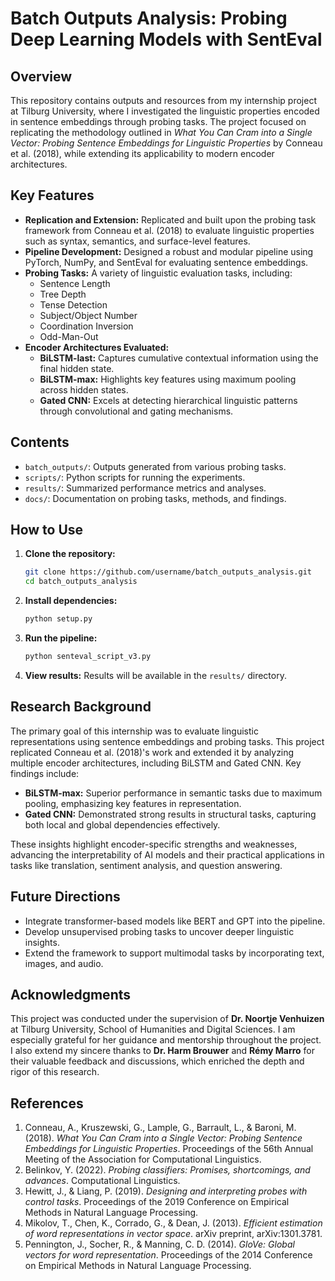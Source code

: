 # Batch Outputs Analysis: Probing Deep Learning Models with SentEval

## Overview
This repository contains outputs and resources from my internship project at Tilburg University, where I investigated the linguistic properties encoded in sentence embeddings through probing tasks. The project focused on replicating the methodology outlined in *What You Can Cram into a Single Vector: Probing Sentence Embeddings for Linguistic Properties* by Conneau et al. (2018), while extending its applicability to modern encoder architectures.

## Key Features
- **Replication and Extension:** Replicated and built upon the probing task framework from Conneau et al. (2018) to evaluate linguistic properties such as syntax, semantics, and surface-level features.
- **Pipeline Development:** Designed a robust and modular pipeline using PyTorch, NumPy, and SentEval for evaluating sentence embeddings.
- **Probing Tasks:** A variety of linguistic evaluation tasks, including:
  - Sentence Length
  - Tree Depth
  - Tense Detection
  - Subject/Object Number
  - Coordination Inversion
  - Odd-Man-Out
- **Encoder Architectures Evaluated:**
  - **BiLSTM-last:** Captures cumulative contextual information using the final hidden state.
  - **BiLSTM-max:** Highlights key features using maximum pooling across hidden states.
  - **Gated CNN:** Excels at detecting hierarchical linguistic patterns through convolutional and gating mechanisms.

## Contents
- `batch_outputs/`: Outputs generated from various probing tasks.
- `scripts/`: Python scripts for running the experiments.
- `results/`: Summarized performance metrics and analyses.
- `docs/`: Documentation on probing tasks, methods, and findings.

## How to Use
1. **Clone the repository:**
   ```bash
   git clone https://github.com/username/batch_outputs_analysis.git
   cd batch_outputs_analysis
   ```
2. **Install dependencies:**
   ```bash
   python setup.py
   ```
3. **Run the pipeline:**
   ```bash
   python senteval_script_v3.py
   ```
4. **View results:** Results will be available in the `results/` directory.

## Research Background
The primary goal of this internship was to evaluate linguistic representations using sentence embeddings and probing tasks. This project replicated Conneau et al. (2018)'s work and extended it by analyzing multiple encoder architectures, including BiLSTM and Gated CNN. Key findings include:

- **BiLSTM-max:** Superior performance in semantic tasks due to maximum pooling, emphasizing key features in representation.
- **Gated CNN:** Demonstrated strong results in structural tasks, capturing both local and global dependencies effectively.

These insights highlight encoder-specific strengths and weaknesses, advancing the interpretability of AI models and their practical applications in tasks like translation, sentiment analysis, and question answering.

## Future Directions
- Integrate transformer-based models like BERT and GPT into the pipeline.
- Develop unsupervised probing tasks to uncover deeper linguistic insights.
- Extend the framework to support multimodal tasks by incorporating text, images, and audio.

## Acknowledgments
This project was conducted under the supervision of **Dr. Noortje Venhuizen** at Tilburg University, School of Humanities and Digital Sciences. I am especially grateful for her guidance and mentorship throughout the project. I also extend my sincere thanks to **Dr. Harm Brouwer** and **Rémy Marro** for their valuable feedback and discussions, which enriched the depth and rigor of this research.

## References
1. Conneau, A., Kruszewski, G., Lample, G., Barrault, L., & Baroni, M. (2018). *What You Can Cram into a Single Vector: Probing Sentence Embeddings for Linguistic Properties*. Proceedings of the 56th Annual Meeting of the Association for Computational Linguistics.
2. Belinkov, Y. (2022). *Probing classifiers: Promises, shortcomings, and advances*. Computational Linguistics.
3. Hewitt, J., & Liang, P. (2019). *Designing and interpreting probes with control tasks*. Proceedings of the 2019 Conference on Empirical Methods in Natural Language Processing.
4. Mikolov, T., Chen, K., Corrado, G., & Dean, J. (2013). *Efficient estimation of word representations in vector space*. arXiv preprint, arXiv:1301.3781.
5. Pennington, J., Socher, R., & Manning, C. D. (2014). *GloVe: Global vectors for word representation*. Proceedings of the 2014 Conference on Empirical Methods in Natural Language Processing.
